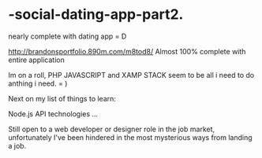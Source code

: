 # -social-dating-app-part2.
nearly complete with dating app = D

 http://brandonsportfolio.890m.com/m8tod8/
Almost 100% complete with entire application

Im on a roll, PHP JAVASCRIPT and XAMP STACK seem to be all i need to do anthing i need. = )

Next on my list of things to learn:

Node.js
API technologies 
...

Still open to a web developer or designer role in the job market, unfortunately I've been hindered in the most mysterious ways from landing a job.

